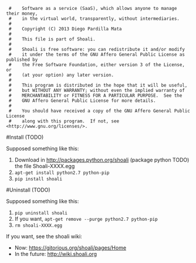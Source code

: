      #    Software as a service (SaaS), which allows anyone to manage their money,
     #    in the virtual world, transparently, without intermediaries.
     #
     #    Copyright (C) 2013 Diego Pardilla Mata
     #
     #    This file is part of Shoali.
     #
     #    Shoali is free software: you can redistribute it and/or modify
     #    it under the terms of the GNU Affero General Public License as published by
     #    the Free Software Foundation, either version 3 of the License, or
     #    (at your option) any later version.
     #
     #    This program is distributed in the hope that it will be useful,
     #    but WITHOUT ANY WARRANTY; without even the implied warranty of
     #    MERCHANTABILITY or FITNESS FOR A PARTICULAR PURPOSE.  See the
     #    GNU Affero General Public License for more details.
     #
     #    You should have received a copy of the GNU Affero General Public License
     #    along with this program.  If not, see <http://www.gnu.org/licenses/>.


#Install (TODO)

Supposed something like this:

1. Download in http://packages.python.org/shoali (package python TODO) the file Shoali-XXXX.egg
2. `apt-get install python2.7 python-pip`
3. `pip install shoali`

#Uninstall (TODO)

Supposed something like this:

1. `pip uninstall shoali`
2. If you want, `apt-get remove --purge python2.7 python-pip`
3. `rm shoali-XXXX.egg`

If you want, see the shoali wiki:
 * Now: https://gitorious.org/shoali/pages/Home
 * In the future: http://wiki.shoali.org
